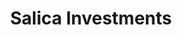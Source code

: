 ---
layout: firm_page
title: "Salica Investments"
id: "salicainvestments.com"
permalink: "/salicainvestmentssalicainvestments.com/"
website: "https://salicainvestments.com/"
offices: "London (United Kingdom)"
investment_stages: "Seed, Series A"
portfolio_companies: ""
portfolio_link: "https://salicainvestments.com/our-portfolio/"
investment_markets: "Finance, Healthcare, Sustainability, Productivity"
founded_year: "2017"
description: "Salica Investments fuels progress by bringing inspiring ideas to life and delivering strong returns for investors. They focus on growth from seed to scaling, covering early and later-stage investments, secondary investments, and growth debt for dynamic businesses. Their global team champions world-changing innovations."
linkedin: "https://www.linkedin.com/company/salica-investments"
twitter: ""
instagram: ""
team_page: "https://salicainvestments.com/our-team/"
investor_type: "Venture Capital"
crunchbase: ""
pitchbook: "https://pitchbook.com/profiles/investor/88443-91"

# SEO Optimization
meta_title: "Salica Investments - VC Firm - projectstartups.com"
meta_description: "Salica Investments, Salica Investments fuels progress by bringing inspiring ideas to life and delivering strong returns for investors. They focus on growth from seed to s..."
meta_keywords: "Salica Investments, Finance, Healthcare, Sustainability, Productivity, VC firm, venture capital, startup investor, projectstartups.com"
canonical_url: "https://vc.projectstartups.com/salicainvestmentssalicainvestments.com/"
---